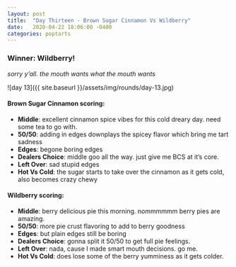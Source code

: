 ```yaml
---
layout: post
title:  "Day Thirteen - Brown Sugar Cinnamon Vs Wildberry"
date:   2020-04-22 18:06:00 -0400
categories: poptarts
---
```


### Winner: Wildberry!
*sorry y’all. the mouth wants what the mouth wants*

![day 13]({{ site.baseurl }}/assets/img/rounds/day-13.jpg)

#### Brown Sugar Cinnamon scoring:
 * **Middle**: excellent cinnamon spice vibes for this cold dreary day. need some tea to go with.
 * **50/50**: adding in edges downplays the spicey flavor which bring me tart sadness
 * **Edges**: begone boring edges
 * **Dealers Choice**: middle goo all the way. just give me BCS at it’s core.
 * **Left Over**: sad stupid edges
 * **Hot Vs Cold**: the sugar starts to take over the cinnamon as it gets cold, also becomes crazy chewy

#### Wildberry scoring:
 * **Middle**: berry delicious pie this morning. nommmmmm berry pies are amazing.
 * **50/50**: more pie crust flavoring to add to berry goodness
 * **Edges**: but plain edges still be boring
 * **Dealers Choice**: gonna split it 50/50 to get full pie feelings.
 * **Left Over**: nada, cause I made smart mouth decisions. go me.
 * **Hot Vs Cold**: does lose some of the berry yumminess as it gets colder.